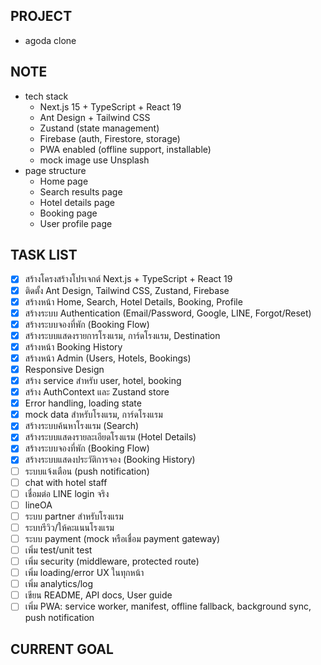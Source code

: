 ## PROJECT 
- agoda clone

## NOTE 
- tech stack 
  - Next.js 15 + TypeScript + React 19
  - Ant Design + Tailwind CSS
  - Zustand (state management)
  - Firebase (auth, Firestore, storage)
  - PWA enabled (offline support, installable)
  - mock image use Unsplash
- page structure
  - Home page
  - Search results page
  - Hotel details page
  - Booking page
  - User profile page

## TASK LIST 
- [x] สร้างโครงสร้างโปรเจกต์ Next.js + TypeScript + React 19
- [x] ติดตั้ง Ant Design, Tailwind CSS, Zustand, Firebase
- [x] สร้างหน้า Home, Search, Hotel Details, Booking, Profile
- [x] สร้างระบบ Authentication (Email/Password, Google, LINE, Forgot/Reset)
- [x] สร้างระบบจองที่พัก (Booking Flow)
- [x] สร้างระบบแสดงรายการโรงแรม, การ์ดโรงแรม, Destination
- [x] สร้างหน้า Booking History
- [x] สร้างหน้า Admin (Users, Hotels, Bookings)
- [x] Responsive Design
- [x] สร้าง service สำหรับ user, hotel, booking
- [x] สร้าง AuthContext และ Zustand store
- [x] Error handling, loading state
- [x] mock data สำหรับโรงแรม, การ์ดโรงแรม
- [x] สร้างระบบค้นหาโรงแรม (Search)
- [x] สร้างระบบแสดงรายละเอียดโรงแรม (Hotel Details)
- [x] สร้างระบบจองที่พัก (Booking Flow)
- [x] สร้างระบบแสดงประวัติการจอง (Booking History)
- [ ] ระบบแจ้งเตือน (push notification)
- [ ] chat with hotel staff 
- [ ] เชื่อมต่อ LINE login จริง
- [ ] lineOA 
- [ ] ระบบ partner สำหรับโรงแรม
- [ ] ระบบรีวิว/ให้คะแนนโรงแรม
- [ ] ระบบ payment (mock หรือเชื่อม payment gateway)
- [ ] เพิ่ม test/unit test
- [ ] เพิ่ม security (middleware, protected route)
- [ ] เพิ่ม loading/error UX ในทุกหน้า
- [ ] เพิ่ม analytics/log
- [ ] เขียน README, API docs, User guide
- [ ] เพิ่ม PWA: service worker, manifest, offline fallback, background sync, push notification

## CURRENT GOAL


